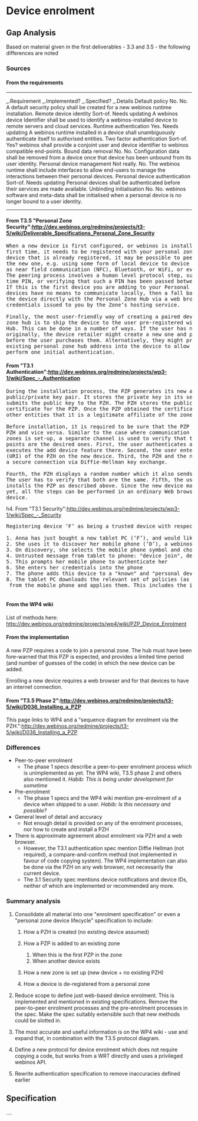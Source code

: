 Device enrolment
================

Gap Analysis
------------

Based on material given in the first deliverables - 3.3 and 3.5 - the following differences are noted

### Sources

#### From the requirements

  -------------------------------- --------------------- ------------------- ---------------------------------------------------------------------------------------------------------------------------- -- ------------------------- ------ ---------------- ----------------------------------------------------------
  _.Requirement               _.Implemented?   _.Specified?   _.Details
  Default policy                   No.                   No.                 A default security policy shall be created for a new webinos runtime installation.
  Remote device identity           Sort-of.              Needs updating      A webinos device Identifier shall be used to identify a webinos-installed device to remote servers and cloud services.
  Runtime authentication           Yes.                  Needs updating      A webinos runtime installed in a device shall unambiguously authenticate itself to authorised entities.
  Two factor authentication        Sort-of.              Yes?                webinos shall provide a conjoint user and device identifier to webinos compatible end-points.
  Bound data removal               No.                   No.                 Configuration data shall be removed from a device once that device has been unbound from its user identity.
  Personal device management       Not really.           No.                 The webinos runtime shall include interfaces to allow end-users to manage the interactions between their personal devices.
  Personal device authentication   Sort-of.              Needs updating      Personal devices shall be authenticated before their services are made available.
  Unbinding initialisation         No.                   No.                 webinos software and meta-data shall be initialised when a personal device is no longer bound to a user identity.
  -------------------------------- --------------------- ------------------- ---------------------------------------------------------------------------------------------------------------------------- -- ------------------------- ------ ---------------- ----------------------------------------------------------

#### From T3.5 "Personal Zone Security":http://dev.webinos.org/redmine/projects/t3-5/wiki/Deliverable_Specifications_Personal_Zone_Security

<pre>
When a new device is first configured, or webinos is installed on it for the
first time, it needs to be registered with your personal zone. If you have a
device that is already registered, it may be possible to peer that device with
the new one, e.g. using some form of local device to device communication such
as near field communication (NFC), Bluetooth, or WiFi, or even with a USB stick.
The peering process involves a human level protocol step, such as entering a one
time PIN, or verifying that such a PIN has been passed between the two devices.
If this is the first device you are adding to your Personal Zone, or if the two
devices have no means to communicate locally, then a fall back is to register
the device directly with the Personal Zone Hub via a web browser using the
credentials issued to you by the Zone’s hosting service.

Finally, the most user-friendly way of creating a paired device and personal
zone hub is to ship the device to the user pre-registered with the Personal Zone
Hub. This can be done in a number of ways. If the user has no Personal Zone Hub
originally, the device retailer might create a new one and pair the devices
before the user purchases them. Alternatively, they might pre-enter the user’s
existing personal zone hub address into the device to allow users to only
perform one initial authentication.
</pre>

#### From "T3.1 Authentication":http://dev.webinos.org/redmine/projects/wp3-1/wiki/Spec_-_Authentication

<pre>
During the installation process, the PZP generates its new and unique
public/private key pair. It stores the private key in its secure storage and
submits the public key to the PZH. The PZH stores the public key and issues a
certificate for the PZP. Once the PZP obtained the certificate, it can prove to
other entities that it is a legitimate affiliate of the zone.

Before installation, it is required to be sure that the PZP talks to the desired
PZH and vice versa. Similar to the case where communication between two personal
zones is set-up, a separate channel is used to verify that the communication end
points are the desired ones. First, the user authenticates at the PZH and
executes the add device feature there. Second, the user enters the identifier
(URI) of the PZH on the new device. Third, the PZH and the new device establish
a secure connection via Diffie-Hellman key exchange.

Fourth, the PZH displays a random number which it also sends to the new device.
The user has to verify that both are the same. Fifth, the user downloads and
installs the PZP as described above. Since the new device may not have a PZP
yet, all the steps can be performed in an ordinary Web browser on the new
device.
</pre>

h4. From "T3.1 Security":http://dev.webinos.org/redmine/projects/wp3-1/wiki/Spec_-_Security

<pre>
Registering device ‘F’ as being a trusted device with respect to device ‘D’ and device ‘E’:

1. Anna has just bought a new tablet PC (‘F’), and would like it to automatically synchronise with other devices
2. She uses it to discover her mobile phone (‘D’), a webinos device.
3. On discovery, she selects the mobile phone symbol and chooses to join the "local webinos device cloud"
4. Untrusted message from tablet to phone: "device join", device ID
5. This prompts her mobile phone to authenticate her
6. She enters her credentials into the phone
7. The phone adds this device to a "known" and "personal devices" set
8. The tablet PC downloads the relevant set of policies (as well as profile info - out of scope )
 from the mobile phone and applies them. This includes the identity of other devices in the cloud.

</pre>

#### From the WP4 wiki

List of methods here: http://dev.webinos.org/redmine/projects/wp4/wiki/PZP_Device_Enrolment

#### From the implementation

A new PZP requires a code to join a personal zone. The hub must have been fore-warned that this PZP is expected, and provides a limited time period (and number of guesses of the code) in which the new device can be added.

Enrolling a new device requires a web browser and for that devices to have an internet connection.

#### From "T3.5 Phase 2":http://dev.webinos.org/redmine/projects/t3-5/wiki/D036_Installing_a_PZP

This page links to WP4 and a "sequence diagram for enrolment via the PZH.":http://dev.webinos.org/redmine/projects/t3-5/wiki/D036_Installing_a_PZP

### Differences

-   Peer-to-peer enrolment
    -   The phase 1 specs describe a peer-to-peer enrolment process which is unimplemented as yet. The WP4 wiki, T3.5 phase 2 and others also mentioned it. _Habib: This is being under development for sometime_
-   Pre-enrolment
    -   The phase 1 specs and the WP4 wiki mention pre-enrolment of a device when shipped to a user. _Habib: Is this necessary and possible?_
-   General level of detail and accuracy
    -   Not enough detail is provided on any of the enrolment processes, nor how to create and install a PZH
-   There is approximate agreement about enrolment via PZH and a web browser.
    -   However, the T3.1 authentication spec mention Diffie Hellman (not required), a compare-and-confirm method (not implemented in favour of code copying system). The WP4 implementation can also be done via the PZH on any web browser, not necessarily the current device.
    -   The 3.1 Security spec mentions device notifications and device IDs, neither of which are implemented or recommended any more.

### Summary analysis

1.  Consolidate all material into one "enrolment specification" or even a "personal zone device lifecycle" specification to include:
    1.  How a PZH is created (no existing device assumed)
    2.  How a PZP is added to an existing zone
        1.  When this is the first PZP in the zone
        2.  When another device exists

    3.  How a new zone is set up (new device + no existing PZH)
    4.  How a device is de-registered from a personal zone

2.  Reduce scope to define just web-based device enrolment. This is implemented and mentioned in existing specifications. Remove the peer-to-peer enrolment processes and the pre-enrolment processes in the spec. Make the spec suitably extensible such that new methods could be slotted in.
3.  The most accurate and useful information is on the WP4 wiki - use and expand that, in combination with the T3.5 protocol diagram.
4.  Define a new protocol for device enrolment which does not require copying a code, but works from a WRT directly and uses a privileged webinos API.
5.  Rewrite authentication specification to remove inaccuracies defined earlier

Specification
-------------

….

